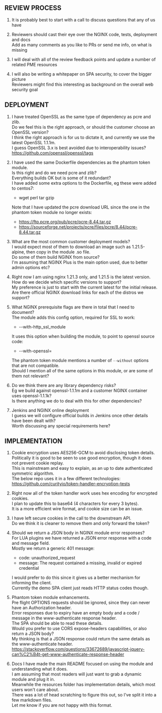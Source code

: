 REVIEW PROCESS
--------------
1. It is probably best to start with a call to discuss questions that any of us have

2. Reviewers should cast their eye over the NGINX code, tests, deployment and docs\
   Add as many comments as you like to PRs or send me info, on what is missing

3. I will deal with all of the review feedback points and update a number of related PME resources

4. I will also be writing a whitepaper on SPA security, to cover the bigger picture\
   Reviewers might find this interesting as background on the overall web security goal

DEPLOYMENT
----------
1. I have treated OpenSSL as the same type of dependency as pcre and zlib.\
   Do we feel this is the right approach, or should the customer choose an OpenSSL version?\
   I think the right approach is for us to dictate it, and currently we use the latest OpenSSL 1.1.1m.\
   I guess OpenSSL 3.x is best avoided due to interoperability issues?\
   https://github.com/openssl/openssl/tags

2. I have used the same Dockerfile dependencies as the phantom token module.\
   Is this right and do we need pcre and zlib?\
   Everything builds OK but is some of it redundant?\
   I have added some extra options to the Dockerfile, eg these were added to centos7:
   - wget perl tar gzip

   Note that I have updated the pcre download URL since the one in the phantom token module no longer exists:
   - https://ftp.pcre.org/pub/pcre/pcre-8.44.tar.gz
   - https://sourceforge.net/projects/pcre/files/pcre/8.44/pcre-8.44.tar.gz
 
3. What are the most common customer deployment models?\
   I would expect most of them to download an image such as 1.21.5-alpine, then copy in the module .so file.\
   Do some of them build NGINX from source?\
   I'm assuming that NGINX Plus is the main option used, due to better admin options etc?
 
4. Right now I am using nginx 1.21.3 only, and 1.21.5 is the latest version.\
   How do we decide which specific versions to support?\
   My preference is just to start with the current latest for the initial release.\
   Are there official NGINX download links for each of the distros we support?

5. What NGINX prerequisite flags are there in total that I need to document?\
   The module adds this config option, required for SSL to work:
   - --with-http_ssl_module

   It uses this option when building the module, to point to openssl source code:
   - --with-openssl=

   The phantom token module mentions a number of `--without` options that are not compatible.\
   Should I mention all of the same options in this module, or are some of them not relevant?

6. Do we think there are any library dependency risks?\
   Eg we build against openssl-1.1.1m and a customer NGINX container uses openssl-1.1.1k?\
   Is there anything we do to deal with this for other dependencies?

7. Jenkins and NGINX online deployment\
   I guess we will configure official builds in Jenkins once other details have been dealt with?\
   Worth discussing any special requirements here?

IMPLEMENTATION
--------------
1. Cookie encryption uses AES256-GCM to avoid disclosing token details.\
   Politically it is good to be seen to use good encryption, though it does not prevent cookie replay.\
   This is mainstream and easy to explain, as an up to date authenticated symmetric algorithm.\
   The below repo uses it in a few different technologies:\
   https://github.com/curityio/token-handler-encryption-tests

2. Right now all of the token handler work uses hex encoding for encrypted cookies.\
   I plan to update this to base64 (4 characters for every 3 bytes).\
   It is a more efficient wire format, and cookie size can be an issue.

3. I have left secure cookies in the call to the downstream API.\
   Do we think it is cleaner to remove them and only forward the token?

4. Should we return a JSON body in NGINX module error responses?\
   For LUA plugins we have returned a JSON error response with a code and message field.\
   Mostly we return a generic 401 message: 
   - code: unauthorized_request
   - message: The request contained a missing, invalid or expired credential

   I would prefer to do this since it gives us a better mechanism for informing the client.\
   Currently the demo SPA client just reads HTTP status codes though.

5. Phantom token module enhancements.\
   Pre flight OPTIONS requests should be ignored, since they can never have an Authorization header.\
   Error responses due to expiry have an empty body and a code / message in the www-authenticate response header.\
   The SPA should be able to read these details.\
   Would you prefer to use CORS expose-headers capabilities, or also return a JSON body?\
   My thinking is that a JSON response could return the same details as the www-authenticate header.\
   https://stackoverflow.com/questions/33672689/javascript-jquery-can%C2%B4t-get-www-authenticate-response-header

6. Docs
   I have made the main README focused on using the module and understanding what it does.\
   I am assuming that most readers will just want to grab a dynamic module and plug it in.\
   Meanwhile the resources folder has implementation details, which most users won't care about.\
   There was a lot of head scratching to figure this out, so I've split it into a few markdown files.\
   Let me know if you are not happy with this format.
